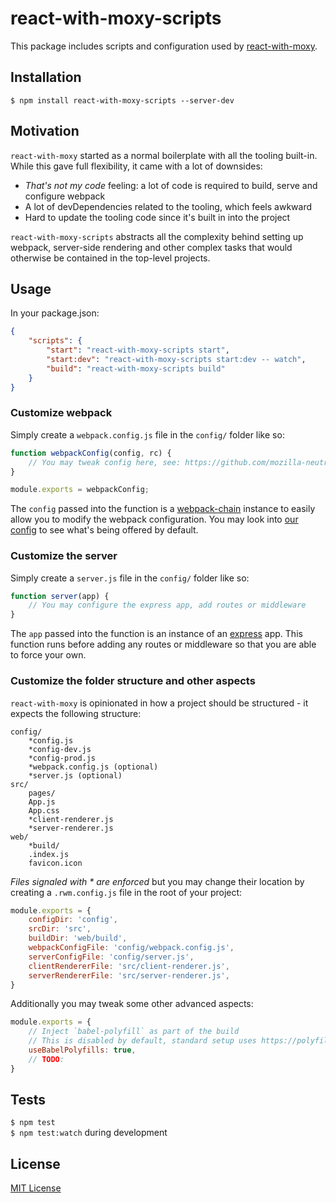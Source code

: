 # react-with-moxy-scripts

This package includes scripts and configuration used by [react-with-moxy](https://github.com/moxystudio/react-with-moxy).


## Installation

`$ npm install react-with-moxy-scripts --server-dev`


## Motivation

`react-with-moxy` started as a normal boilerplate with all the tooling built-in. While this gave full flexibility, it came with a lot of downsides:

- *That's not my code* feeling: a lot of code is required to build, serve and configure webpack
- A lot of devDependencies related to the tooling, which feels awkward
- Hard to update the tooling code since it's built in into the project


`react-with-moxy-scripts` abstracts all the complexity behind setting up webpack, server-side rendering and other complex tasks that would otherwise be contained in the top-level projects.


## Usage

In your package.json:

```json
{
    "scripts": {
        "start": "react-with-moxy-scripts start",
        "start:dev": "react-with-moxy-scripts start:dev -- watch",
        "build": "react-with-moxy-scripts build"
    }
}
```


### Customize webpack

Simply create a `webpack.config.js` file in the `config/` folder like so:

```js
function webpackConfig(config, rc) {
    // You may tweak config here, see: https://github.com/mozilla-neutrino/webpack-chain
}

module.exports = webpackConfig;
```

The `config` passed into the function is a [webpack-chain](https://github.com/mozilla-neutrino/webpack-chain) instance to easily allow you to modify the webpack configuration. You may look into [our config](TODO) to see what's being offered by default.


### Customize the server


Simply create a `server.js` file in the `config/` folder like so:

```js
function server(app) {
    // You may configure the express app, add routes or middleware
}
```

The `app` passed into the function is an instance of an [express](https://expressjs.com) app. This function runs before adding any routes or middleware so that you are able to force your own.


### Customize the folder structure and other aspects

`react-with-moxy` is opinionated in how a project should be structured - it expects the following structure:

```
config/
    *config.js
    *config-dev.js
    *config-prod.js
    *webpack.config.js (optional)
    *server.js (optional)
src/
    pages/
    App.js
    App.css
    *client-renderer.js
    *server-renderer.js
web/
    *build/
    .index.js
    favicon.icon
```

*Files signaled with * are enforced* but you may change their location by creating a `.rwm.config.js` file in the root of your project:

```js
module.exports = {
    configDir: 'config',
    srcDir: 'src',
    buildDir: 'web/build',
    webpackConfigFile: 'config/webpack.config.js',
    serverConfigFile: 'config/server.js',
    clientRendererFile: 'src/client-renderer.js',
    serverRendererFile: 'src/server-renderer.js',
}
```

Additionally you may tweak some other advanced aspects:

```js
module.exports = {
    // Inject `babel-polyfill` as part of the build
    // This is disabled by default, standard setup uses https://polyfill.io
    useBabelPolyfills: true,
    // TODO:
}
```


## Tests

`$ npm test`   
`$ npm test:watch` during development


## License

[MIT License](http://opensource.org/licenses/MIT)
